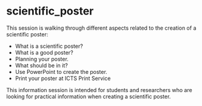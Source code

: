 # scientific_poster

This session is walking through different aspects related to the creation of a scientific poster:
* What is a scientific poster?
* What is a good poster?
* Planning your poster.
* What should be in it?
* Use PowerPoint to create the poster.
* Print your poster at ICTS Print Service

This information session is intended for students and researchers who are looking for practical information when creating a scientific poster.

